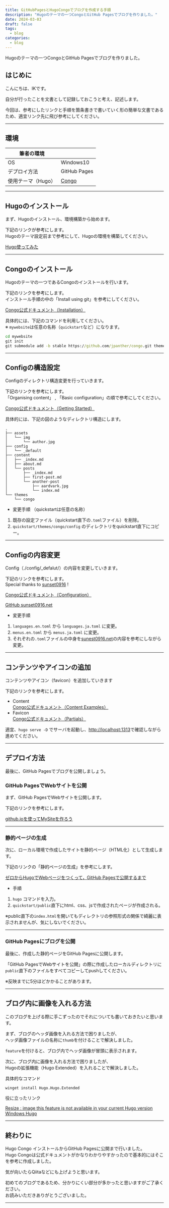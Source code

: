 ```yaml
---
title: GitHubPagesとHugoCongoでブログを作成する手順
description: "Hugoのテーマの一つCongoとGitHub Pagesでブログを作りました。"
date: 2024-03-03
draft: false
tags:
  - blog
categories:
  - blog
---
```


Hugoのテーマの一つCongoとGitHub Pagesでブログを作りました。

## はじめに

こんにちは、IKです。

自分が行ったことを文書として記録しておこうと考え、記述します。

今回は、参考にしたリンクと手順を箇条書きで書いていく形の簡単な文書であるため、適宜リンク先に飛び参考にしてください。

---

## 環境

| 筆者の環境       |                                                 |
| ----------- | ----------------------------------------------- |
| OS          | Windows10                                       |
| デプロイ方法      | GitHub Pages                                    |
| 使用テーマ（Hugo） | [Congo](https://themes.gohugo.io/themes/congo/) |

---

## Hugoのインストール

まず、Hugoのインストール、環境構築から始めます。

下記のリンクが参考にします。<br>
Hugoのテーマ設定前まで参考にして、Hugoの環境を構築してください。

[Hugo使ってみた](https://zenn.dev/ttr0108/articles/1_hugo_introduction)

---

## Congoのインストール

Hugoのテーマの一つであるCongoのインストールを行います。

下記のリンクを参考にします。<br>
インストール手順の中の「Install using git」を参考にしてください。

[Congo公式ドキュメント（Installation）](https://jpanther.github.io/congo/docs/installation/)


具体的には、下記のコマンドを利用してください。<br>
※ `mywebsite`は任意の名称（`quickstart`など）になります。

``` cmd
cd mywebsite
git init
git submodule add -b stable https://github.com/jpanther/congo.git themes/congo
```

---

## Configの構造設定

Configのディレクトリ構造変更を行っていきます。

下記のリンクを参考にします。<br>
「Organising content」 , 「Basic configuration」の順で参考にしてください。

[Congo公式ドキュメント（Getting Started）](https://jpanther.github.io/congo/docs/getting-started/)

具体的には、下記の図のようなディレクトリ構造にします。

```
.
├── assets
│   └── img
│       └── author.jpg
├── config
│   └── _default
├── content
│   ├── _index.md
│   ├── about.md
│   └── posts
│       ├── _index.md
│       ├── first-post.md
│       └── another-post
│           ├── aardvark.jpg
│           └── index.md
└── themes
    └── congo
```


- 変更手順 （quickstartは任意の名称）

1. 既存の設定ファイル（quickstart直下の`.toml`ファイル）を削除。
2. `quickstart/themes/congo/config` のディレクトリをquickstart直下にコピー。

---

## Configの内容変更

Config（./config/\_defalut/）の内容を変更していきます。

下記のリンクを参考にします。<br>
Special thanks to [sunset0916](https://github.com/sunset0916) !

[Congo公式ドキュメント（Configuration）](https://jpanther.github.io/congo/docs/configuration/)

[GitHub sunset0916.net](https://github.com/sunset0916/sunset0916.net/tree/main/config/_default)


- 変更手順

1. `languages.en.toml` から `languages.ja.toml` に変更。
2. `menus.en.toml` から `menus.ja.toml` に変更。
3. それぞれの`.toml`ファイルの中身を[sunest0916.net](https://github.com/sunset0916/sunset0916.net/tree/main/config/_default)の内容を参考にしながら変更。

---

## コンテンツやアイコンの追加

コンテンツやアイコン（favicon）を追加していきます

下記のリンクを参考にします。

- Content<br>
	[Congo公式ドキュメント（Content Examples）](https://jpanther.github.io/congo/docs/content-examples/)
- Favicon<br>
	[Congo公式ドキュメント（Partials）](https://jpanther.github.io/congo/docs/partials/)


適宜、`hugo serve -D` でサーバを起動し、[http://localhost:1313](http://localhost:1313/)で確認しながら進めてください。


---

## デプロイ方法

最後に、GitHub Pagesでブログを公開しましょう。

### GitHub PagesでWebサイトを公開

まず、GitHub PagesでWebサイトを公開します。

下記のリンクを参考にします。

[github.ioを使ってMySiteを作ろう](https://qiita.com/MokeeeMokeee/items/4b33691b829aaf119bbf)

---

### 静的ページの生成

次に、ローカル環境で作成したサイトを静的ページ（HTML化）として生成します。

下記のリンクの「静的ページの生成」を参考にします。

[ゼロからHugoでWebページをつくって，GitHub Pagesで公開するまで](https://qiita.com/2Gken1029/items/c7eadefc45590cc55a5e)

- 手順

1. `hugo` コマンドを入力。
2. `quickstart/public`直下にhtml、css、jsで作成されたページが作成される。

※public直下の`index.html`を開いてもディレクトリの参照形式の関係で綺麗に表示されませんが、気にしないでください。

---

### GitHub Pagesにブログを公開

最後に、作成した静的ページをGitHub Pagesに公開します。

「GitHub PagesでWebサイトを公開」の際に作成したローカルディレクトリに`public`直下のファイルをすべてコピーしてpushしてください。

※反映までに5分ほどかかることがあります。

---

## ブログ内に画像を入れる方法

このブログを上げる際に手こずったのでそれについても書いておきたいと思います。

まず、ブログのヘッダ画像を入れる方法で困りましたが、<br>
ヘッダ画像ファイルの名称に`thumb`を付けることで解決しました。

`feature`を付けると、ブログ内でヘッダ画像が冒頭に表示されます。

次に、ブログ内に画像を入れる方法で困りましたが、<br>
Hugoの拡張機能（Hugo Extended）を入れることで解決しました。

具体的なコマンド
```cmd
winget install Hugo.Hugo.Extended
```

役に立ったリンク<br>

[Resize : image this feature is not available in your current Hugo version](https://discourse.gohugo.io/t/resize-image-this-feature-is-not-available-in-your-current-hugo-version/34682)<br>
[Windows Hugo](https://gohugo.io/installation/windows/)

---

## 終わりに

Hugo Congo インストールからGitHub Pagesに公開まで行いました。<br>
Hugo Congoは公式ドキュメントがかなりわかりやすかったので基本的にはそこを参考に作成しました。

気が向いたらQiitaなどにも上げようと思います。

初めてのブログであるため、分かりにくい部分が多かったと思いますがご了承ください。<br>
お読みいただきありがとうございました。

---